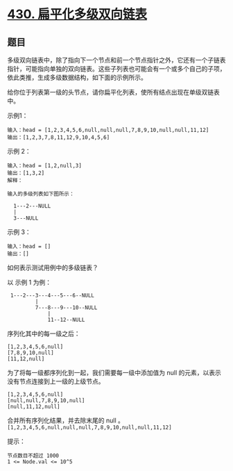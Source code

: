 # [430. 扁平化多级双向链表](https://leetcode-cn.com/problems/flatten-a-multilevel-doubly-linked-list/)


## 题目

多级双向链表中，除了指向下一个节点和前一个节点指针之外，它还有一个子链表指针，可能指向单独的双向链表。这些子列表也可能会有一个或多个自己的子项，依此类推，生成多级数据结构，如下面的示例所示。

给你位于列表第一级的头节点，请你扁平化列表，使所有结点出现在单级双链表中。

    
示例1：
 
```
输入：head = [1,2,3,4,5,6,null,null,null,7,8,9,10,null,null,11,12]
输出：[1,2,3,7,8,11,12,9,10,4,5,6]

```

示例 2：

```
输入：head = [1,2,null,3]
输出：[1,3,2]
解释：

输入的多级列表如下图所示：

  1---2---NULL
  |
  3---NULL
```


示例 3：

```
输入：head = []
输出：[]
```

如何表示测试用例中的多级链表？

以 示例 1 为例：
```
 1---2---3---4---5---6--NULL
         |
         7---8---9---10--NULL
             |
             11--12--NULL

```

序列化其中的每一级之后：
```
[1,2,3,4,5,6,null]
[7,8,9,10,null]
[11,12,null]
```


为了将每一级都序列化到一起，我们需要每一级中添加值为 null 的元素，以表示没有节点连接到上一级的上级节点。
```
[1,2,3,4,5,6,null]
[null,null,7,8,9,10,null]
[null,11,12,null]
```

合并所有序列化结果，并去除末尾的 null 。
```[1,2,3,4,5,6,null,null,null,7,8,9,10,null,null,11,12]```

提示：

```
节点数目不超过 1000
1 <= Node.val <= 10^5
```
